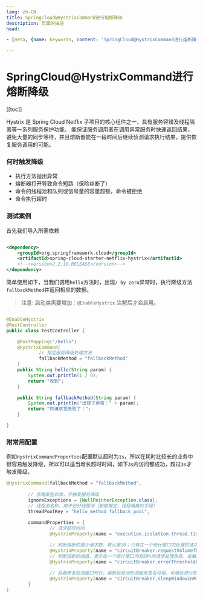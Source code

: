 ```yaml
---
lang: zh-CN  
title: SpringCloud@HystrixCommand进行熔断降级   
description: 页面的描述  
head:

- [meta, {name: keywords, content: 'SpringCloud@HystrixCommand进行熔断降级, Hystrix'}]

---
```


# SpringCloud@HystrixCommand进行熔断降级

[[toc]]

Hystrix 是 Spring Cloud Netflix 子项目的核心组件之一，具有服务容错及线程隔离等一系列服务保护功能。
能保证服务调用者在调用异常服务时快速返回结果，避免大量的同步等待，并且熔断器能在一段时间后继续侦测请求执行结果，提供恢复服务调用的可能。


### 何时触发降级

- 执行方法抛出异常  
- 熔断器打开导致命令短路（保险丝断了）  
- 命令的线程池和队列或信号量的容量超额，命令被拒绝  
- 命令执行超时


### 测试案例

首先我们导入所需依赖

```xml

<dependency>
    <groupId>org.springframework.cloud</groupId>
    <artifactId>spring-cloud-starter-netflix-hystrix</artifactId>
    <!--<version>2.2.10.RELEASE</version>-->
</dependency>
```

简单使用如下，当我们调用`hello`方法时，出现`/ by zero`异常时，执行降级方法`fallbackMethod`并返回相应的数据。

> 注意: 启动类需要增加：`@EnableHystrix` 注解后才会启用。

```java

@EnableHystrix
@RestController
public class TestController {

    @PostMapping("/hello")
    @HystrixCommand(
            // 指定服务降级处理方法
            fallbackMethod = "fallbackMethod"
    )
    public String hello(String param) {
        System.out.println(1 / 0);
        return "收到";
    }

    public String fallbackMethod(String param) {
        System.out.println("出现了异常：" + param);
        return "你请求我失败了！";
    }

}
```

### 附常用配置

例如`HystrixCommandProperties`配置默认超时为`1s`，所以在耗时比较长的业务中很容易触发降级，所以可以适当增长超时时间，如下`3s`内访问都成功，超过`3s`才触发降级。

```java
@HystrixCommand(fallbackMethod = "fallbackMethod",
        
        // 忽略某些异常，不触发服务降级
        ignoreExceptions = {NullPointerException.class},
        // 线程池名称，用于划分线程池（舱壁模式，线程隔离的⼿段）
        threadPoolKey = "hello_method_fallback_pool",
        
        commandProperties = {
                // 请求超时时间
                @HystrixProperty(name = "execution.isolation.thread.timeoutInMilliseconds", value = "3000"),

                // 判断熔断的最少请求数，默认是10；只有在一个统计窗口内处理的请求数量达到这个阈值，才会进行熔断与否的判断
                @HystrixProperty(name = "circuitBreaker.requestVolumeThreshold", value = "10"),
                // 判断熔断的阈值，表示在一个统计窗口内有50%的请求处理失败，会触发熔断，默认是50
                @HystrixProperty(name = "circuitBreaker.errorThresholdPercentage",value = "50"),
                
                // 自我修复检测窗口时长，熔断后自动检测服务是否可用，可用后进行恢复调用
                @HystrixProperty(name = "circuitBreaker.sleepWindowInMilliseconds",value = "3000")
        }
)
```

<Comment></Comment>
